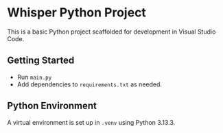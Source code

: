# Whisper Python Project

This is a basic Python project scaffolded for development in Visual Studio Code.

## Getting Started

- Run `main.py`
- Add dependencies to `requirements.txt` as needed.

## Python Environment

A virtual environment is set up in `.venv` using Python 3.13.3.
